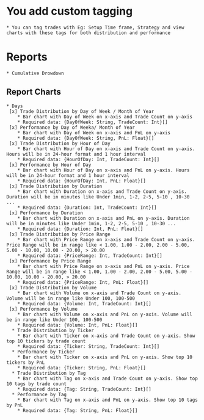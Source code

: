 # You add custom tagging

    * You can tag trades with Eg: Setup Time frame, Strategy and view charts with these tags for both distribution and performance

# Reports

    * Cumulative Drowdown

## Report Charts

    * Days 
     [x] Trade Distribution by Day of Week / Month of Year
        * Bar chart with Day of Week on x-axis and Trade Count on y-axis 
        * Required data: {DayOfWeek: String, TradeCount: Int}[]
     [x] Performance by Day of Weeka/ Month of Year
        * Bar chart with Day of Week on x-axis and PnL on y-axis
        * Required data: {DayOfWeek: String, PnL: Float}[]
     [x] Trade Distribution by Hour of Day
        * Bar chart with Hour of Day on x-axis and Trade Count on y-axis. Hours will be in 24-hour format and 1 hour interval
        * Required data: {HourOfDay: Int, TradeCount: Int}[]
     [x] Performance by Hour of Day
        * Bar chart with Hour of Day on x-axis and PnL on y-axis. Hours will be in 24-hour format and 1 hour interval
        * Required data: {HourOfDay: Int, PnL: Float}[]
     [x] Trade Distribution by Duration
        * Bar chart with Duration on x-axis and Trade Count on y-axis. Duration will be in minutes like Under 1min, 1-2, 2-5, 5-10 , 10-30 ...
        * Required data: {Duration: Int, TradeCount: Int}[]
     [x] Performance by Duration
        * Bar chart with Duration on x-axis and PnL on y-axis. Duration will be in minutes like Under 1min, 1-2, 2-5, 5-10 , 10-30 ...
        * Required data: {Duration: Int, PnL: Float}[]
     [x] Trade Distribution by Price Range
        * Bar chart with Price Range on x-axis and Trade Count on y-axis. Price Range will be in range like < 1.00, 1.00 - 2.00, 2.00 - 5.00, 5.00 - 10.00, 10.00 - 20.00, > 20.00 
        * Required data: {PriceRange: Int, TradeCount: Int}[]
     [x] Performance by Price Range
        * Bar chart with Price Range on x-axis and PnL on y-axis. Price Range will be in range like < 1.00, 1.00 - 2.00, 2.00 - 5.00, 5.00 - 10.00, 10.00 - 20.00, > 20.00
        * Required data: {PriceRange: Int, PnL: Float}[]
     [x] Trade Distribution by Volume
        * Bar chart with Volume on x-axis and Trade Count on y-axis. Volume will be in range like Under 100, 100-500 
        * Required data: {Volume: Int, TradeCount: Int}[]
     [x] Performance by Volume
        * Bar chart with Volume on x-axis and PnL on y-axis. Volume will be in range like Under 100, 100-500 
        * Required data: {Volume: Int, PnL: Float}[]
      * Trade Distribution by Ticker
        * Bar chart with Ticker on x-axis and Trade Count on y-axis. Show top 10 tickers by trade count
        * Required data: {Ticker: String, TradeCount: Int}[]
      * Performance by Ticker
        * Bar chart with Ticker on x-axis and PnL on y-axis. Show top 10 tickers by PnL
        * Required data: {Ticker: String, PnL: Float}[]
      * Trade Distribution by Tag
        * Bar chart with Tag on x-axis and Trade Count on y-axis. Show top 10 tags by trade count
        * Required data: {Tag: String, TradeCount: Int}[]
      * Performance by Tag
        * Bar chart with Tag on x-axis and PnL on y-axis. Show top 10 tags by PnL
        * Required data: {Tag: String, PnL: Float}[]